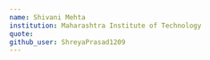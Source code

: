 ```yaml
---
name: Shivani Mehta
institution: Maharashtra Institute of Technology
quote: 
github_user: ShreyaPrasad1209
---
```

